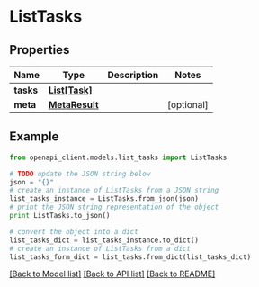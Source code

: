 # ListTasks


## Properties
Name | Type | Description | Notes
------------ | ------------- | ------------- | -------------
**tasks** | [**List[Task]**](Task.md) |  | 
**meta** | [**MetaResult**](MetaResult.md) |  | [optional] 

## Example

```python
from openapi_client.models.list_tasks import ListTasks

# TODO update the JSON string below
json = "{}"
# create an instance of ListTasks from a JSON string
list_tasks_instance = ListTasks.from_json(json)
# print the JSON string representation of the object
print ListTasks.to_json()

# convert the object into a dict
list_tasks_dict = list_tasks_instance.to_dict()
# create an instance of ListTasks from a dict
list_tasks_form_dict = list_tasks.from_dict(list_tasks_dict)
```
[[Back to Model list]](../README.md#documentation-for-models) [[Back to API list]](../README.md#documentation-for-api-endpoints) [[Back to README]](../README.md)


